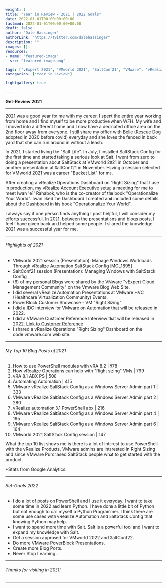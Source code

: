 ```yaml
---
weight: 1
title: "Year in Review - 2021 | 2022 Goals"
date: 2022-01-01T00:00:00+00:00
lastmod: 2022-01-01T00:00:00+00:00
draft: false
author: "Dale Hassinger"
authorLink: "https://twitter.com/dalehassinger"
description: ""
images: []
resources:
- name: "featured-image"
  src: "featured-image.png"

tags: ["vExpert 2021", "VMworld 2021", "SaltConf21", "VMware", "vRealize Automation", "vRealize Operations", "vRealize", "Salt", "SaltStack Config", "PowerShell", "Year in Review", "Goals"]
categories: ["Year in Review"]

lightgallery: true

---
```


**Get-Review 2021**

<!--more-->

---

2021 was a good year for me with my career. I spent the entire year working from home and I find myself to be more productive when WFH. My wife and I moved into a different home and I now have a dedicated office area on the 2nd floor away from everyone. I still share my office with Belle (Rescue Dog adopted in 2020 before covid) everyday and she loves the fenced in back yard that she can run around in without a leash.  

In 2021, I started living the "Salt Life". In July, I installed SaltStack Config for the first time and started taking a serious look at Salt. I went from zero to doing a presentation about SaltStack at VMworld 2021 in October and another presentation at SaltConf21 in November. Having a session selected for VMworld 2021 was a career "Bucket List" for me.  

After creating a vRealize Operations Dashboard on "Right Sizing" that I use in production, my vRealize Account Executive setup a meeting for me to meet Iwan 'e1' Rahabok, who is the co-creator of the book "Operationalize Your World". Iwan liked the Dashboard I created and included some details about the Dashboard in his book "Operationalize Your World".  

I always say if one person finds anything I post helpful, I will consider my efforts successful. In 2021, between the presentations and blogs posts, I feel I have given back and helped some people. I shared the knowledge.  2021 was a successful year for me.

---

###### Highlights of 2021

* VMworld 2021 session (Presentation): Manage Windows Workloads Through vRealize Automation SaltStack Config [MCL1895]
* SaltConf21 session (Presentation): Managing Windows with SaltStack Config
* (6) of my personal Blogs were shared by the VMware "vExpert Cloud Management Community" on the Vmware Blog Web Site.
* I did several vRealize Automation Presentations at VMware HVC (Healthcare Virtualization Community) Events.
* PowerBlock Customer Showcase - VM "Right Sizing"
* I did a IDC interview for VMware on Automation that will be released in 2022.
* I did a VMware Customer Reference Interview that will be released in 2022. <a href="https://blogs.vmware.com/management/2022/03/vra-optimize-healthcare-outcomes.html" target="_blank">Link to Customer Reference</a>
* I shared a vRealize Operations "Right Sizing" Dashboard on the code.vmware.com web site.

---

###### My Top 10 Blog Posts of 2021

1. How to use PowerShell modules with vRA 8.2 | 978
2. How vRealize Operations can help with "Right sizing" VMs | 799
3. vRA 8.1 ABX PS | 508
7. Automating Automation | 415
4. VMware vRealize SaltStack Config as a Windows Server Admin  part 1 | 333
5. VMware vRealize SaltStack Config as a Windows Server Admin  part 2 | 280
6. vRealize automation 8.1 PowerShell abx | 216
8. VMware vRealize SaltStack Config as a Windows Server Admin  part 4 | 195
9. VMware vRealize SaltStack Config as a Windows Server Admin  part 6 | 164
10. VMworld 2021 SaltStack Config session | 147

What the top 10 list shows me is there is a lot of interest to use PowerShell with the vRealize Products, VMware admins are interested in Right Sizing and since VMware Purchased SaltStack people what to get started with the product.  

*Stats from Google Analytics.

---

###### Set-Goals 2022

* I do a lot of posts on PowerShell and I use it everyday. I want to take some time in 2022 and learn Python. I have done a little bit of Python but not enough to call myself a Python Programmer. I think there are some use cases with vRealize Automation and SaltStack Config that knowing Python may help.
* I want to spend more time with Salt. Salt is a powerful tool and I want to expand my knowledge with Salt.
* Get a session approved for VMworld 2022 and SaltConf22.
* Do more VMware PowerBlock Presentations.
* Create more Blog Posts.
* Never Stop Learning...

---

###### Thanks for visiting in 2021!

---
